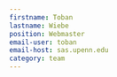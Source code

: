 ```yaml
---
firstname: Toban
lastname: Wiebe
position: Webmaster
email-user: toban
email-host: sas.upenn.edu
category: team
---
```

